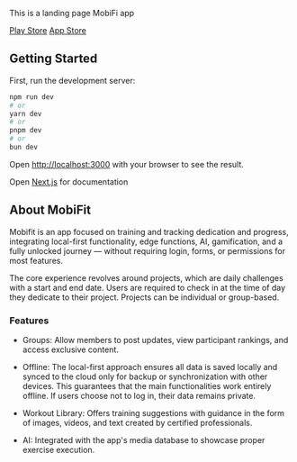 This is a landing page MobiFi app

[Play Store](https://play.google.com/store/apps/details?id=app.mobifit)
[App Store](https://apps.apple.com/us/app/mobifit-start/id6737747199)

## Getting Started

First, run the development server:

```bash
npm run dev
# or
yarn dev
# or
pnpm dev
# or
bun dev
```

Open [http://localhost:3000](http://localhost:3000) with your browser to see the result.

Open [Next.js](https://nextjs.org) for documentation

## About MobiFit

Mobifit is an app focused on training and tracking dedication and progress, integrating local-first functionality, edge functions, AI, gamification, and a fully unlocked journey — without requiring login, forms, or permissions for most features.

The core experience revolves around projects, which are daily challenges with a start and end date. Users are required to check in at the time of day they dedicate to their project. Projects can be individual or group-based.

### Features
- Groups: Allow members to post updates, view participant rankings, and access exclusive content.

- Offline: The local-first approach ensures all data is saved locally and synced to the cloud only for backup or synchronization with other devices. This guarantees that the main functionalities work entirely offline. If users choose not to log in, their data remains private.

- Workout Library: Offers training suggestions with guidance in the form of images, videos, and text created by certified professionals.

- AI: Integrated with the app's media database to showcase proper exercise execution.